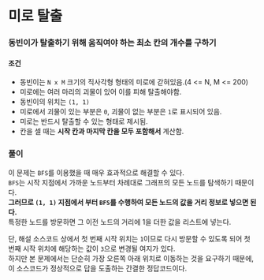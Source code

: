 # 미로 탈출
### 동빈이가 탈출하기 위해 움직여야 하는 최소 칸의 개수를 구하기
#### 조건
- 동빈이는 ```N x M``` 크기의 직사각형 형태의 미로에 갇혀있음.(4 <= N, M <= 200)
- 미로에는 여러 마리의 괴물이 있어 이를 피해 탈출해야함.
- 동빈이의 위치는 ```(1, 1)```
- 미로에서 괴물이 있는 부분은 ```0```, 괴물이 없는 부분은 ```1```로 표시되어 있음.
- 미로는 반드시 탈출할 수 있는 형태로 제시됨.
- 칸을 셀 때는 **시작 칸과 마지막 칸을 모두 포함해서** 계산함.
### 풀이
이 문제는 ```BFS```를 이용했을 때 매우 효과적으로 해결할 수 있다.  
```BFS```는 시작 지점에서 가까운 노드부터 차례대로 그래프의 모든 노드를 탐색하기 때문이다.  
**그러므로 ```(1, 1)``` 지점에서 부터 ```BFS```를 수행하여 모든 노드의 값을 거리 정보로 넣으면 된다.**  
특정한 노드를 방문하면 그 이전 노드의 거리에 1을 더한 값을 리스트에 넣는다.  

단, 해설 소스코드 상에서 첫 번째 시작 위치는 ```1```이므로 다시 방문할 수 있도록 되어 첫 번째 시작 위치에 해당하는 값이 ```3```으로 변경될 여지가 있다.  
하지만 본 문제에서는 단순히 가장 오른쪽 아래 위치로 이동하는 것을 요구하기 때문에, 이 소스코드가 정상적으로 답을 도출하는 간결한 정답코드이다.